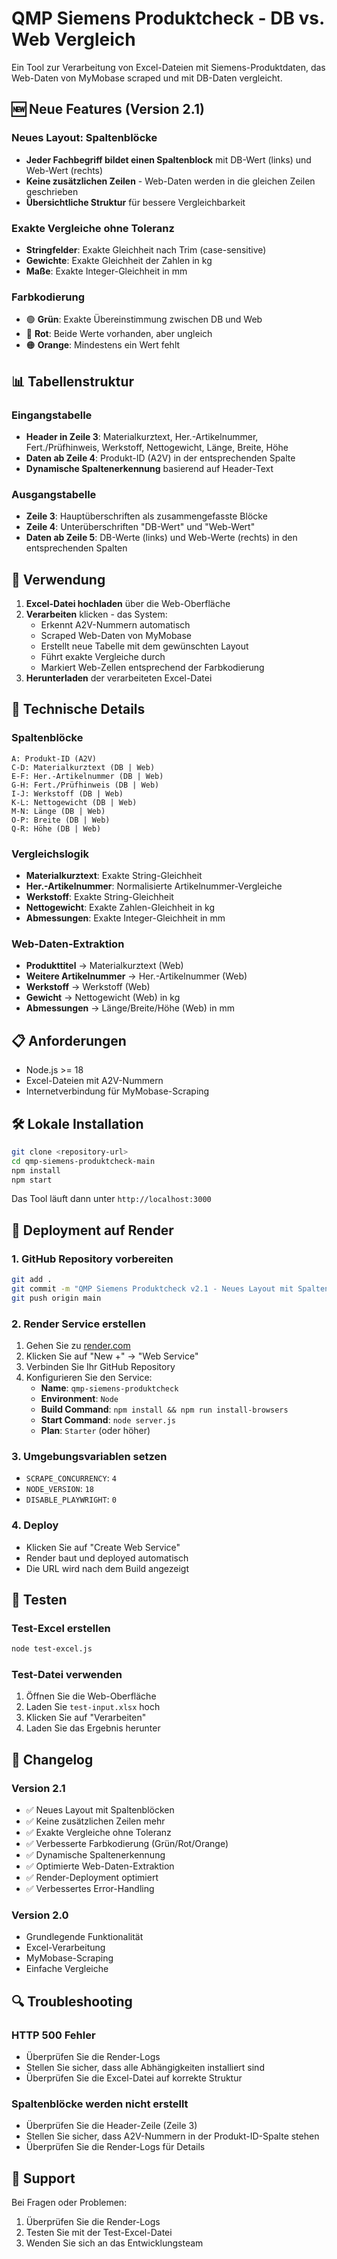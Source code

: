 # QMP Siemens Produktcheck - DB vs. Web Vergleich

Ein Tool zur Verarbeitung von Excel-Dateien mit Siemens-Produktdaten, das Web-Daten von MyMobase scraped und mit DB-Daten vergleicht.

## 🆕 Neue Features (Version 2.1)

### Neues Layout: Spaltenblöcke
- **Jeder Fachbegriff bildet einen Spaltenblock** mit DB-Wert (links) und Web-Wert (rechts)
- **Keine zusätzlichen Zeilen** - Web-Daten werden in die gleichen Zeilen geschrieben
- **Übersichtliche Struktur** für bessere Vergleichbarkeit

### Exakte Vergleiche ohne Toleranz
- **Stringfelder**: Exakte Gleichheit nach Trim (case-sensitive)
- **Gewichte**: Exakte Gleichheit der Zahlen in kg
- **Maße**: Exakte Integer-Gleichheit in mm

### Farbkodierung
- 🟢 **Grün**: Exakte Übereinstimmung zwischen DB und Web
- 🔴 **Rot**: Beide Werte vorhanden, aber ungleich
- 🟠 **Orange**: Mindestens ein Wert fehlt

## 📊 Tabellenstruktur

### Eingangstabelle
- **Header in Zeile 3**: Materialkurztext, Her.-Artikelnummer, Fert./Prüfhinweis, Werkstoff, Nettogewicht, Länge, Breite, Höhe
- **Daten ab Zeile 4**: Produkt-ID (A2V) in der entsprechenden Spalte
- **Dynamische Spaltenerkennung** basierend auf Header-Text

### Ausgangstabelle
- **Zeile 3**: Hauptüberschriften als zusammengefasste Blöcke
- **Zeile 4**: Unterüberschriften "DB-Wert" und "Web-Wert"
- **Daten ab Zeile 5**: DB-Werte (links) und Web-Werte (rechts) in den entsprechenden Spalten

## 🚀 Verwendung

1. **Excel-Datei hochladen** über die Web-Oberfläche
2. **Verarbeiten** klicken - das System:
   - Erkennt A2V-Nummern automatisch
   - Scraped Web-Daten von MyMobase
   - Erstellt neue Tabelle mit dem gewünschten Layout
   - Führt exakte Vergleiche durch
   - Markiert Web-Zellen entsprechend der Farbkodierung
3. **Herunterladen** der verarbeiteten Excel-Datei

## 🔧 Technische Details

### Spaltenblöcke
```
A: Produkt-ID (A2V)
C-D: Materialkurztext (DB | Web)
E-F: Her.-Artikelnummer (DB | Web)
G-H: Fert./Prüfhinweis (DB | Web)
I-J: Werkstoff (DB | Web)
K-L: Nettogewicht (DB | Web)
M-N: Länge (DB | Web)
O-P: Breite (DB | Web)
Q-R: Höhe (DB | Web)
```

### Vergleichslogik
- **Materialkurztext**: Exakte String-Gleichheit
- **Her.-Artikelnummer**: Normalisierte Artikelnummer-Vergleiche
- **Werkstoff**: Exakte String-Gleichheit
- **Nettogewicht**: Exakte Zahlen-Gleichheit in kg
- **Abmessungen**: Exakte Integer-Gleichheit in mm

### Web-Daten-Extraktion
- **Produkttitel** → Materialkurztext (Web)
- **Weitere Artikelnummer** → Her.-Artikelnummer (Web)
- **Werkstoff** → Werkstoff (Web)
- **Gewicht** → Nettogewicht (Web) in kg
- **Abmessungen** → Länge/Breite/Höhe (Web) in mm

## 📋 Anforderungen

- Node.js >= 18
- Excel-Dateien mit A2V-Nummern
- Internetverbindung für MyMobase-Scraping

## 🛠️ Lokale Installation

```bash
git clone <repository-url>
cd qmp-siemens-produktcheck-main
npm install
npm start
```

Das Tool läuft dann unter `http://localhost:3000`

## 🚀 Deployment auf Render

### 1. GitHub Repository vorbereiten
```bash
git add .
git commit -m "QMP Siemens Produktcheck v2.1 - Neues Layout mit Spaltenblöcken"
git push origin main
```

### 2. Render Service erstellen
1. Gehen Sie zu [render.com](https://render.com)
2. Klicken Sie auf "New +" → "Web Service"
3. Verbinden Sie Ihr GitHub Repository
4. Konfigurieren Sie den Service:
   - **Name**: `qmp-siemens-produktcheck`
   - **Environment**: `Node`
   - **Build Command**: `npm install && npm run install-browsers`
   - **Start Command**: `node server.js`
   - **Plan**: `Starter` (oder höher)

### 3. Umgebungsvariablen setzen
- `SCRAPE_CONCURRENCY`: `4`
- `NODE_VERSION`: `18`
- `DISABLE_PLAYWRIGHT`: `0`

### 4. Deploy
- Klicken Sie auf "Create Web Service"
- Render baut und deployed automatisch
- Die URL wird nach dem Build angezeigt

## 🧪 Testen

### Test-Excel erstellen
```bash
node test-excel.js
```

### Test-Datei verwenden
1. Öffnen Sie die Web-Oberfläche
2. Laden Sie `test-input.xlsx` hoch
3. Klicken Sie auf "Verarbeiten"
4. Laden Sie das Ergebnis herunter

## 📝 Changelog

### Version 2.1
- ✅ Neues Layout mit Spaltenblöcken
- ✅ Keine zusätzlichen Zeilen mehr
- ✅ Exakte Vergleiche ohne Toleranz
- ✅ Verbesserte Farbkodierung (Grün/Rot/Orange)
- ✅ Dynamische Spaltenerkennung
- ✅ Optimierte Web-Daten-Extraktion
- ✅ Render-Deployment optimiert
- ✅ Verbessertes Error-Handling

### Version 2.0
- Grundlegende Funktionalität
- Excel-Verarbeitung
- MyMobase-Scraping
- Einfache Vergleiche

## 🔍 Troubleshooting

### HTTP 500 Fehler
- Überprüfen Sie die Render-Logs
- Stellen Sie sicher, dass alle Abhängigkeiten installiert sind
- Überprüfen Sie die Excel-Datei auf korrekte Struktur

### Spaltenblöcke werden nicht erstellt
- Überprüfen Sie die Header-Zeile (Zeile 3)
- Stellen Sie sicher, dass A2V-Nummern in der Produkt-ID-Spalte stehen
- Überprüfen Sie die Render-Logs für Details

## 🤝 Support

Bei Fragen oder Problemen:
1. Überprüfen Sie die Render-Logs
2. Testen Sie mit der Test-Excel-Datei
3. Wenden Sie sich an das Entwicklungsteam 